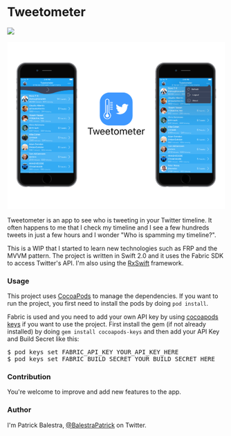 # Tweetometer

![](https://travis-ci.org/BalestraPatrick/TweetsCounter.svg?branch=master)

![](Screenshots/image1.png)

Tweetometer is an app to see who is tweeting in your Twitter timeline. It often happens to me that I check my timeline and I see a few hundreds tweets in just a few hours and I wonder "Who is spamming my timeline?". 

This is a WIP that I started to learn new technologies such as FRP and the MVVM pattern. The project is written in Swift 2.0 and it uses the Fabric SDK to access Twitter's API. I'm also using the [RxSwift](https://github.com/ReactiveX/RxSwift) framework.


### Usage
This project uses [CocoaPods](https://github.com/CocoaPods/CocoaPods/) to manage the dependencies. If you want to run the project, you first need to install the pods by doing `pod install`.

Fabric is used and you need to add your own API key by using [cocoapods keys](https://github.com/orta/cocoapods-keys) if you want to use the project. First install the gem (if not already installed) by doing `gem install cocoapods-keys` and then add your API Key and Build Secret like this:

<pre>$ pod keys set FABRIC_API_KEY YOUR_API_KEY_HERE
$ pod keys set FABRIC_BUILD_SECRET YOUR_BUILD_SECRET_HERE</pre>


### Contribution
You're welcome to improve and add new features to the app. 

### Author
I'm Patrick Balestra, [@BalestraPatrick](http://www.twitter.com/BalestraPatrick) on Twitter.
